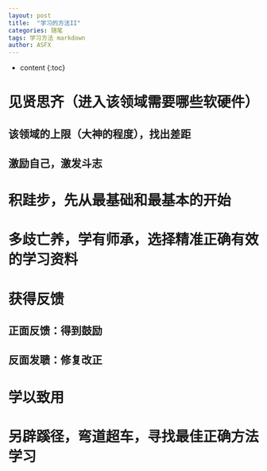 ```yaml
---
layout: post
title:  "学习的方法II"
categories: 随笔
tags: 学习方法 markdown
author: ASFX
---
```


* content
{:toc}

# 见贤思齐（进入该领域需要哪些软硬件）
## 该领域的上限（大神的程度），找出差距
## 激励自己，激发斗志

# 积跬步，先从最基础和最基本的开始

# 多歧亡养，学有师承，选择精准正确有效的学习资料

# 获得反馈
## 正面反馈：得到鼓励
## 反面发聩：修复改正

# 学以致用

# 另辟蹊径，弯道超车，寻找最佳正确方法学习


